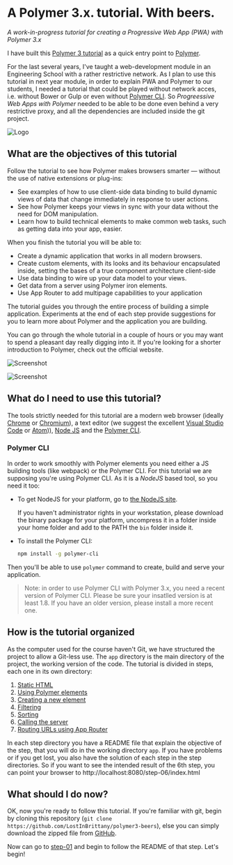 # A Polymer 3.x. tutorial. With beers.

*A work-in-progress tutorial for creating a Progressive Web App (PWA) with Polymer 3.x*

I have built this [Polymer 3 tutorial](https://github.com/LostInBrittany/polymer3-beers) as a quick entry point to [Polymer](https://www.polymer-project.org/). 

For the last several years, I've taught a web-development module in an Engineering School with a rather restrictive network. As I plan to use this tutorial in next year module, in order to explain PWA and Polymer to our students, I needed a tutorial that could be played without network acces, i.e. without Bower or Gulp or even without [Polymer CLI](https://github.com/Polymer/polymer-cli). So *Progreessive Web Apps with Polymer* needed to be able to be done even behind a very restrictive proxy, and all the dependencies are included inside the git project.

![Logo](./img/logo-500px.png)


## What are the objectives of this tutorial ##


Follow the tutorial to see how Polymer makes browsers smarter — without the use of native extensions or plug-ins:

+ See examples of how to use client-side data binding to build dynamic views of data that change immediately in response to user actions.
+ See how Polymer keeps your views in sync with your data without the need for DOM manipulation.
+ Learn how to build technical elements to make common web tasks, such as getting data into your app, easier.

When you finish the tutorial you will be able to:

+ Create a dynamic application that works in all modern browsers.
+ Create custom elements, with its looks and its behaviour encapsulated inside, setting the bases of a true component architecture client-side
+ Use data binding to wire up your data model to your views.
+ Get data from a server using Polymer iron elements.
+ Use App Router to add multipage capabilities to your application

The tutorial guides you through the entire process of building a simple application. Experiments at the end of each step provide suggestions for you to learn more about Polymer and the application you are building.

You can go through the whole tutorial in a couple of hours or you may want to spend a pleasant day really digging into it. If you're looking for a shorter introduction to Polymer, check out the official website.

![Screenshot](./img/polymer3-beers-final.jpg)  

![Screenshot](./img/polymer3-beers-final-details.jpg)

## What do I need to use this tutorial?

The tools strictly needed for this tutorial are a modern web browser (ideally [Chrome](https://www.google.com/chrome/) or [Chromium](https://www.chromium.org/)), a text editor (we suggest the excellent [Visual Studio Code](https://code.visualstudio.com/) or [Atom](https://atom.io))), [Node JS](https://nodejs.org) and the [Polymer CLI](https://github.com/Polymer/polymer-cli). 



### Polymer CLI

In order to work smoothly with Polymer elements you need either a JS building tools (like webpack) or the Polymer CLI. For this tutorial we are supposing you're using Polymer CLI. As it is a *NodeJS* based tool, so you need it too:

- To get NodeJS for your platform, go to [the NodeJS site](https://nodejs.org).

  If you haven't administrator rights in your workstation, please download the binary package for your platform, 
  uncompress it in a folder inside your home folder and add to the PATH the `bin` folder inside it. 

- To install the Polymer CLI:

  ```bash
  npm install -g polymer-cli
  ```

Then you'll be able to use `polymer` command to create, build and serve your application.

> Note: in order to use Polymer CLI with Polymer 3.x, you need a recent version of Polymer CLI. Please be sure your insatlled version is at least 1.8. If you have an older version, please install a more recent one.


## How is the tutorial organized ##

As the computer used for the course haven't Git, we have structured the project to allow a Git-less use. The `app` directory is the main directory of the project, the working version of the code. The tutorial is divided in steps, each one in its own directory:

1. [Static HTML](./step-01/)
1. [Using Polymer elements](./step-02/)
1. [Creating a new element](./step-03/)
1. [Filtering](./step-04/)
1. [Sorting](./step-05/)
1. [Calling the server](./step-06/)
1. [Routing URLs using App Router](./step-07/)

In each step directory you have a README file that explain the objective of the step, that you will do in the working directory `app`. If you have problems or if you get lost, you also have the solution of each step in the step directories. So if you want to see the intended result of  the 6th step, you can point your browser to http://localhost:8080/step-06/index.html


## What should I do now?  ##

OK, now you're ready to follow this tutorial. If you're familiar with git, begin by cloning this repository (`git clone https://github.com/LostInBrittany/polymer3-beers`), else you can simply download the zipped file from [GitHub](https://github.com/LostInBrittany/polymer-beers/archive/master.zip).

Now can go to [step-01](./step-01) and begin to follow the README of that step. Let's begin!
